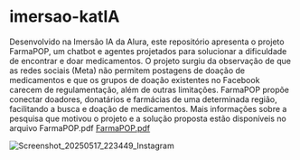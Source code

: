 # imersao-katIA
Desenvolvido na Imersão IA da Alura, este repositório apresenta o projeto FarmaPOP, um chatbot e agentes projetados para solucionar a dificuldade de encontrar e doar medicamentos.  O projeto surgiu da observação de que as redes sociais (Meta) não permitem postagens de doação de medicamentos e que os grupos de doação existentes no Facebook carecem de regulamentação, além de outras limitações.  FarmaPOP propõe conectar doadores, donatários e farmácias de uma determinada região, facilitando a busca e doação de medicamentos.  Mais informações sobre a pesquisa que motivou o projeto e a solução proposta estão disponíveis no arquivo FarmaPOP.pdf
[FarmaPOP.pdf](https://github.com/user-attachments/files/20270213/FarmaPOP.pdf)

![Screenshot_20250517_223449_Instagram](https://github.com/user-attachments/assets/3f3711ca-5020-453e-9176-1028ddfc0137)

